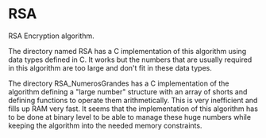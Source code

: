 # RSA
RSA Encryption algorithm.

The directory named RSA has a C implementation of this algorithm using data types defined in C. It works but the numbers that are usually required in this algorithm are too large and don't fit in these data types. 

The directory RSA_NumerosGrandes has a C implementation of the algorithm defining a "large number" structure with an array of shorts and defining functions to operate them arithmetically. This is very inefficient and fills up RAM very fast. It seems that the implementation of this algorithm has to be done at binary level to be able to manage these huge numbers while keeping the algorithm into the needed memory constraints.   
